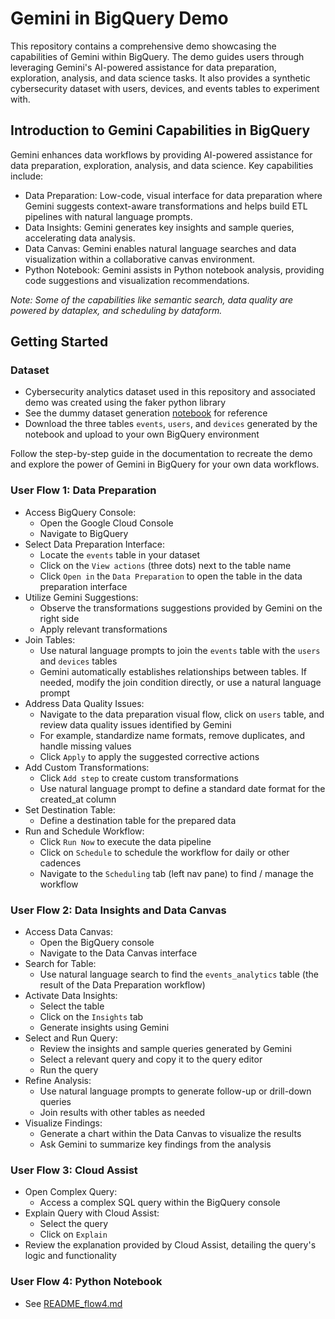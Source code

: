 # Gemini in BigQuery Demo

This repository contains a comprehensive demo showcasing the capabilities of Gemini within BigQuery. The demo guides users through leveraging Gemini's AI-powered assistance for data preparation, exploration, analysis, and data science tasks.  It also provides a synthetic cybersecurity dataset with users, devices, and events tables to experiment with.

## Introduction to Gemini Capabilities in BigQuery

Gemini enhances data workflows by providing AI-powered assistance for data preparation, exploration, analysis, and data science. Key capabilities include:

* Data Preparation: Low-code, visual interface for data preparation where Gemini suggests context-aware transformations and helps build ETL pipelines with natural language prompts.
* Data Insights: Gemini generates key insights and sample queries, accelerating data analysis.
* Data Canvas: Gemini enables natural language searches and data visualization within a collaborative canvas environment.
* Python Notebook: Gemini assists in Python notebook analysis, providing code suggestions and visualization recommendations.

_Note: Some of the capabilities like semantic search, data quality are powered by dataplex, and scheduling by dataform._

## Getting Started

### Dataset
- Cybersecurity analytics dataset used in this repository and associated demo was created using the faker python library
- See the dummy dataset generation [notebook](https://github.com/p-sama/gemini-in-bq/blob/main/cybersecurity_dummy_data_generation.ipynb) for reference
- Download the three tables `events`, `users`, and `devices` generated by the notebook and upload to your own BigQuery environment

Follow the step-by-step guide in the documentation to recreate the demo and explore the power of Gemini in BigQuery for your own data workflows.

### User Flow 1: Data Preparation
- Access BigQuery Console:
  - Open the Google Cloud Console
  - Navigate to BigQuery
- Select Data Preparation Interface:
  - Locate the `events` table in your dataset
  - Click on the `View actions` (three dots) next to the table name
  - Click `Open in` the `Data Preparation` to open the table in the data preparation interface
- Utilize Gemini Suggestions:
  - Observe the transformations suggestions provided by Gemini on the right side
  - Apply relevant transformations
- Join Tables:
  - Use natural language prompts to join the `events` table with the `users` and `devices` tables
  - Gemini automatically establishes relationships between tables. If needed, modify the join condition directly, or use a natural language prompt
- Address Data Quality Issues:
  - Navigate to the data preparation visual flow, click on `users` table, and review data quality issues identified by Gemini
  - For example, standardize name formats, remove duplicates, and handle missing values
  - Click `Apply` to apply the suggested corrective actions
- Add Custom Transformations:
  - Click `Add step` to create custom transformations
  - Use natural language prompt to define a standard date format for the created_at column
- Set Destination Table:
  - Define a destination table for the prepared data
- Run and Schedule Workflow:
  - Click `Run Now` to execute the data pipeline
  - Click on `Schedule` to schedule the workflow for daily or other cadences
  - Navigate to the `Scheduling` tab (left nav pane) to find / manage the workflow

### User Flow 2: Data Insights and Data Canvas
- Access Data Canvas:
  - Open the BigQuery console
  - Navigate to the Data Canvas interface
- Search for Table:
  - Use natural language search to find the `events_analytics` table (the result of the Data Preparation workflow)
- Activate Data Insights:
  - Select the table
  - Click on the `Insights` tab
  - Generate insights using Gemini
- Select and Run Query:
  - Review the insights and sample queries generated by Gemini
  - Select a relevant query and copy it to the query editor
  - Run the query
- Refine Analysis:
  - Use natural language prompts to generate follow-up or drill-down queries
  - Join results with other tables as needed
- Visualize Findings:
  - Generate a chart within the Data Canvas to visualize the results
  - Ask Gemini to summarize key findings from the analysis

### User Flow 3: Cloud Assist
- Open Complex Query:
  - Access a complex SQL query within the BigQuery console
- Explain Query with Cloud Assist:
  - Select the query
  - Click on `Explain`
- Review the explanation provided by Cloud Assist, detailing the query's logic and functionality

### User Flow 4: Python Notebook
- See [README_flow4.md](https://github.com/p-sama/gemini-in-bq/blob/main/README_flow4.md)



